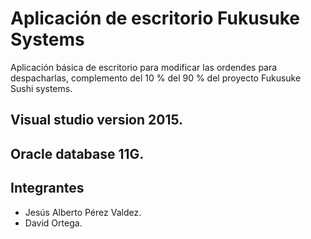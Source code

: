# Aplicación de escritorio Fukusuke Systems
Aplicación básica de escritorio para modificar las ordendes para despacharlas, complemento del 10 % del 90 % del proyecto Fukusuke Sushi systems.

## Visual studio version 2015.
## Oracle database 11G. 

## Integrantes
- Jesús Alberto Pérez Valdez.
- David Ortega.
